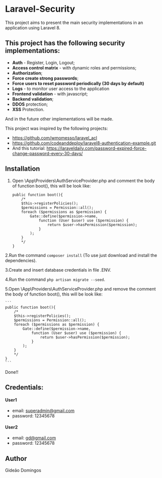 # Laravel-Security

This project aims to present the main security implementations in an application using Laravel 8.

## This project has the following security implementations:

 - **Auth** - Register, Login, Logout;
 - **Access control matrix** - with dynamic roles and permissions;
 - **Authorization**;
 - **Force create strong passwords**;
 - **Force users to reset password periodically (30 days by default)**
 - **Logs** - to monitor user access to the application
 - **Frontend validation** - with javascript;
 - **Backend validation**;
 - **DDOS** protection;
 - **XSS** Protection.

And in the future other implementations will be made.

This project was inspired by the following projects:
 * https://github.com/wmomesso/laravel_acl
 * https://github.com/codeanddeploy/laravel8-authentication-example.git
 * And this tutorial: https://laraveldaily.com/password-expired-force-change-password-every-30-days/

## Installation

1. Open \App\Providers\AuthServiceProvider.php and comment the body of function boot(), this will be look like: 
    ```
    public function boot(){
        /*
        $this->registerPolicies();
        $permissions = Permission::all();
        foreach ($permissions as $permission) {
            Gate::define($permission->name,
                function (User $user) use ($permission) {
                    return $user->hasPermission($permission);
                }
            );
        }
        */
    }
    ```
2.Run the command ```composer install``` (To use just download and install the dependencies).

3.Create and insert database credentials in file .ENV.

4.Run the command ```php artisan migrate --seed```.

5.Open \App\Providers\AuthServiceProvider.php and remove the comment the body of function boot(), this will be look like:

    ```
    public function boot(){
        /*
        $this->registerPolicies();
        $permissions = Permission::all();
        foreach ($permissions as $permission) {
            Gate::define($permission->name,
                function (User $user) use ($permission) {
                    return $user->hasPermission($permission);
                }
            );
        }
        */
    }
    ```
Done!!

## Credentials:

#### User1
  - email: superadmin@gmail.com
  - password: 12345678
            
#### User2
  - email: gd@gmail.com
  - password: 12345678
        
## Author
Gideão Domingos
